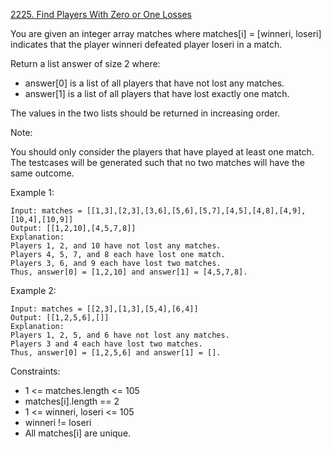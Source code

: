[2225. Find Players With Zero or One Losses](https://leetcode.com/problems/find-players-with-zero-or-one-losses/description/?envType=daily-question&envId=2024-01-15)

You are given an integer array matches where matches[i] = [winneri, loseri] indicates that the player winneri defeated player loseri in a match.

Return a list answer of size 2 where:

* answer[0] is a list of all players that have not lost any matches.
* answer[1] is a list of all players that have lost exactly one match.

The values in the two lists should be returned in increasing order.

Note:

You should only consider the players that have played at least one match.
The testcases will be generated such that no two matches will have the same outcome.
 

Example 1:

    Input: matches = [[1,3],[2,3],[3,6],[5,6],[5,7],[4,5],[4,8],[4,9],[10,4],[10,9]]
    Output: [[1,2,10],[4,5,7,8]]
    Explanation:
    Players 1, 2, and 10 have not lost any matches.
    Players 4, 5, 7, and 8 each have lost one match.
    Players 3, 6, and 9 each have lost two matches.
    Thus, answer[0] = [1,2,10] and answer[1] = [4,5,7,8].
Example 2:

    Input: matches = [[2,3],[1,3],[5,4],[6,4]]
    Output: [[1,2,5,6],[]]
    Explanation:
    Players 1, 2, 5, and 6 have not lost any matches.
    Players 3 and 4 each have lost two matches.
    Thus, answer[0] = [1,2,5,6] and answer[1] = [].
 

Constraints:

* 1 <= matches.length <= 105
* matches[i].length == 2
* 1 <= winneri, loseri <= 105
* winneri != loseri
* All matches[i] are unique.